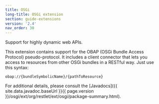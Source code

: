```yaml
---
title: OSGi
long-title: OSGi extension
section: guide-extensions
version: '2.4'
nav_order: 30
---
```

Support for highly dynamic web APIs.

This extension contains support for the OBAP (OSGi Bundle Access Protocol) pseudo-protocol. It includes a client connector that lets you access to resources from other OSGi bundles in a RESTful way. Just use this syntax:

    obap://{bundleSymbolicName}/{pathToResource}

For additional details, please consult the
[Javadocs]({{ site.data.javadoc.baseUrl }}{{ page.version }}/osgi/ext/org/restlet/ext/osgi/package-summary.html).
